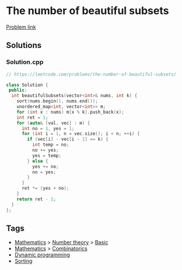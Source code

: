 # The number of beautiful subsets

[Problem link](https://leetcode.com/problems/the-number-of-beautiful-subsets/)

## Solutions


### Solution.cpp
```cpp
// https://leetcode.com/problems/the-number-of-beautiful-subsets/

class Solution {
 public:
  int beautifulSubsets(vector<int>& nums, int k) {
    sort(nums.begin(), nums.end());
    unordered_map<int, vector<int>> m;
    for (int x : nums) m[x % k].push_back(x);
    int ret = 1;
    for (auto& [val, vec] : m) {
      int no = 1, yes = 1;
      for (int i = 1, n = vec.size(); i < n; ++i) {
        if (vec[i] - vec[i - 1] == k) {
          int temp = no;
          no += yes;
          yes = temp;
        } else {
          yes += no;
          no = yes;
        }
      }
      ret *= (yes + no);
    }
    return ret - 1;
  }
};
```
## Tags

* [Mathematics](/README.md#Mathematics) > [Number theory](/README.md#Mathematics-Number_theory) > [Basic](/README.md#Mathematics-Number_theory-Basic)
* [Mathematics](/README.md#Mathematics) > [Combinatorics](/README.md#Mathematics-Combinatorics)
* [Dynamic programming](/README.md#Dynamic_programming)
* [Sorting](/README.md#Sorting)

